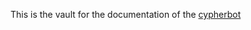 This is the vault for the documentation of the [cypherbot](https://github.com/thacypherbot/thacypherbot-main/commit/c33bdee99bfdce55f1b7635d8cb9c225e72ed2d5) 
